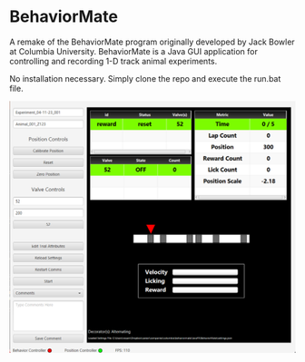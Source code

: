 # BehaviorMate
A remake of the BehaviorMate program originally developed by Jack Bowler at Columbia University. BehaviorMate is a Java GUI application for controlling and recording 1-D track animal experiments.

No installation necessary. Simply clone the repo and execute the run.bat file.

![Screenshot](https://github.com/gnz5/BehaviorMate/blob/main/UI%20screenshot.png)
